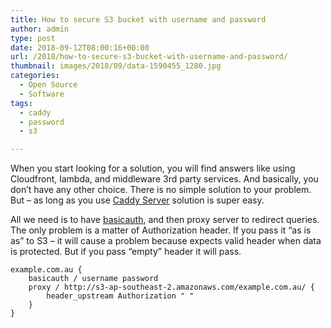 ```yaml
---
title: How to secure S3 bucket with username and password
author: admin
type: post
date: 2018-09-12T08:00:16+00:00
url: /2018/how-to-secure-s3-bucket-with-username-and-password/
thumbnail: images/2018/09/data-1590455_1280.jpg
categories:
  - Open Source
  - Software
tags:
  - caddy
  - password
  - s3

---
```

When you start looking for a solution, you will find answers like using Cloudfront, lambda, and middleware 3rd party services. And basically, you don&#8217;t have any other choice. There is no simple solution to your problem. But &#8211; as long as you use [Caddy Server][1] solution is super easy.

<!--more-->

All we need is to have [basicauth](https://en.wikipedia.org/wiki/Basic_access_authentication), and then proxy server to redirect queries. The only problem is a matter of Authorization header. If you pass it &#8220;as is as&#8221; to S3 &#8211; it will cause a problem because expects valid header when data is protected. But if you pass &#8220;empty&#8221; header it will pass.&nbsp;


```
example.com.au {
	basicauth / username password
	proxy / http://s3-ap-southeast-2.amazonaws.com/example.com.au/ {
		header_upstream Authorization " "
	}
}
```

 [1]: https://caddyserver.com/